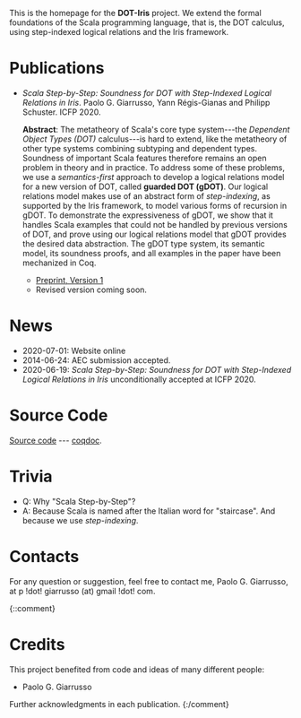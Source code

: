 This is the homepage for the **DOT-Iris** project. We extend the
formal foundations of the Scala programming language, that is, the DOT calculus,
using step-indexed logical relations and the Iris framework.

# Publications
  - _Scala Step-by-Step: Soundness for DOT with Step-Indexed Logical Relations in Iris_.
    Paolo G. Giarrusso, Yann Régis-Gianas and Philipp Schuster. ICFP 2020.

    **Abstract**: The metatheory of Scala's core type system---the *Dependent Object Types
    (DOT)* calculus---is hard to extend, like the metatheory of other type systems
    combining subtyping and dependent types. Soundness of important Scala features
    therefore remains an open problem in theory and in practice. To address some
    of these problems, we use a _semantics-first_ approach to develop a logical
    relations model for a new version of DOT, called **guarded DOT (gDOT)**. Our
    logical relations model makes use of an abstract form of *step-indexing*, as
    supported by the Iris framework, to model various forms of recursion in gDOT.
    To demonstrate the expressiveness of gDOT, we show that it handles Scala
    examples that could not be handled by previous versions of DOT, and prove
    using our logical relations model that gDOT provides the desired data
    abstraction. The gDOT type system, its semantic model, its soundness proofs,
    and all examples in the paper have been mechanized in Coq.

    - [Preprint, Version 1](2020-dot-submission.pdf)
    - Revised version coming soon.

# News

- 2020-07-01: Website online
- 2014-06-24: AEC submission accepted.
- 2020-06-19: _Scala Step-by-Step: Soundness for DOT with Step-Indexed Logical
  Relations in Iris_ unconditionally accepted at ICFP 2020.

# Source Code

[Source code](https://github.com/Blaisorblade/dot-iris) --- [coqdoc](coqdoc/).

# Trivia

- Q: Why "Scala Step-by-Step"?
- A: Because Scala is named after the Italian word for "staircase". And because
  we use _step-indexing_.

# Contacts
For any question or suggestion, feel free to contact me, Paolo G. Giarrusso, at
p !dot! giarrusso (at) gmail !dot! com.

{::comment}
# Credits
This project benefited from code and ideas of many different people:

- Paolo G. Giarrusso

Further acknowledgments in each publication.
{:/comment}
